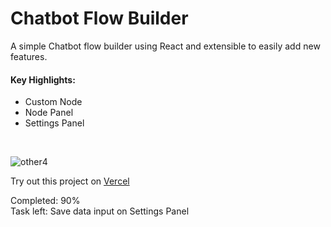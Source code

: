 # Chatbot Flow Builder

A simple Chatbot flow builder using React and extensible to easily add new features. <br />

<h4>Key Highlights:</h4>

* Custom Node
* Node Panel
* Settings Panel
  
<br />

![other4](https://github.com/AtarioPZ/chatbot/assets/87065323/4e3be2b6-0b5a-458a-b125-8f4672d19ec9)

Try out this project on [Vercel](https://chatbot-atariopz.vercel.app/) 

Completed: 90%
<br />
Task left: Save data input on Settings Panel
